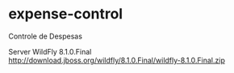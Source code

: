 expense-control
===============

Controle de Despesas

Server WildFly 
  8.1.0.Final http://download.jboss.org/wildfly/8.1.0.Final/wildfly-8.1.0.Final.zip
  
  
